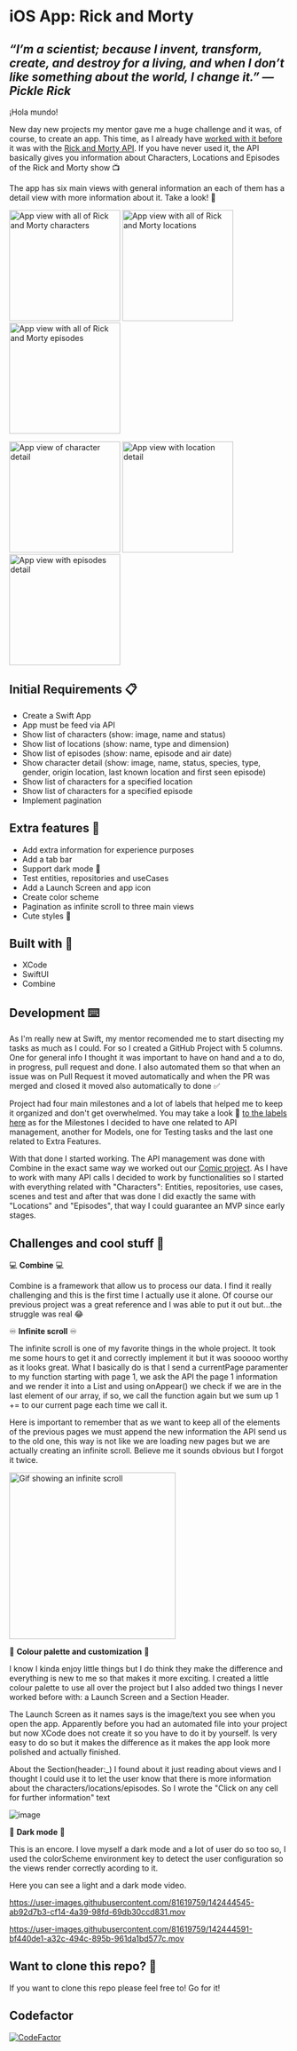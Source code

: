 # iOS App: Rick and Morty
## _“I’m a scientist; because I invent, transform, create, and destroy for a living, and when I don’t like something about the world, I change it.” — Pickle Rick_

¡Hola mundo!

New day new projects my mentor gave me a huge challenge and it was, of course, to create an app. This time, as I already have [worked with it before](https://github.com/silviaespanagil/rick-and-morty-directory) it was with the [Rick and Morty API](https://rickandmortyapi.com/). If you have never used it, the API basically gives you information about Characters, Locations and Episodes of the Rick and Morty show 📺

The app has six main views with general information an each of them has a detail view with more information about it. Take a look! 👀 


<img src="https://user-images.githubusercontent.com/81619759/142416919-7a0860b9-6a7a-48f1-86c9-5948c0b6897a.png" alt="App view with all of Rick and Morty characters" width="200"/> <img src="https://user-images.githubusercontent.com/81619759/142417024-6d78e00b-ac5e-4311-9d2c-026cf769a54f.png" alt="App view with all of Rick and Morty locations" width="200"/> <img src="https://user-images.githubusercontent.com/81619759/142417104-a28b54eb-d070-4ec6-acec-bc580b265622.png" alt="App view with all of Rick and Morty episodes" width="200"/>

<img src="https://user-images.githubusercontent.com/81619759/142417263-6ba02f4c-25a8-49e4-a267-7a63297f6bc8.png" alt="App view of character detail" width="200"/> <img src="https://user-images.githubusercontent.com/81619759/142417293-0ca68397-04c1-43dd-9a03-5f61f31acfbc.png" alt="App view with location detail" width="200"/> <img src="https://user-images.githubusercontent.com/81619759/142417300-e2a16650-95c6-466f-9332-02f23ae12b85.png" alt="App view with episodes detail" width="200"/>


## Initial Requirements 📋

- Create a Swift App
- App must be feed via API
- Show list of characters (show: image, name and status)
- Show list of locations (show: name, type and dimension)
- Show list of episodes (show: name, episode and air date)
- Show character detail (show: image, name, status, species, type, gender, origin location, last known location and first seen episode)
- Show list of characters for a specified location
- Show list of characters for a specified episode
- Implement pagination

## Extra features 🚀 

- Add extra information for experience purposes
- Add a tab bar
- Support dark mode 🌙 
- Test entities, repositories and useCases
- Add a Launch Screen and app icon
- Create color scheme
- Pagination as infinite scroll to three main views
- Cute styles 💅

## Built with 🔨
- XCode
- SwiftUI
- Combine

## Development ⌨️

As I'm really new at Swift, my mentor recomended me to start disecting my tasks as much as I could. For so I created a GitHub Project with 5 columns. One for general info I thought it was important to have on hand and a to do, in progress, pull request and done. I also automated them so that when an issue was on Pull Request it moved automatically and when the PR was merged and closed it moved also automatically to done ✅ 

Project had four main milestones and a lot of labels that helped me to keep it organized and don't get overwhelmed. You may take a look 🔎 [to the labels here](https://github.com/silviaespanagil/rick-and-morty-a-swiftUI-app/labels) as for the Milestones I decided to have one related to API management, another for Models, one for Testing tasks and the last one related to Extra Features.

With that done I started working. The API management was done with Combine in the exact same way we worked out our [Comic project](https://github.com/silviaespanagil/my-comics-app). As I have to work with many API calls I decided to work by functionalities so I started with everything related with "Characters": Entities, repositories, use cases, scenes and test and after that was done I did exactly the same with "Locations" and "Episodes", that way I could guarantee an MVP since early stages.

## Challenges and cool stuff 💖

💻  **Combine** 💻 

Combine is a framework that allow us to process our data. I find it really challenging and this is the first time I actually use it alone. Of course our previous project was a great reference and I was able to put it out but...the struggle was real 😂 

♾️  **Infinite scroll** ♾️ 

The infinite scroll is one of my favorite things in the whole project. It took me some hours to get it and correctly implement it but it was sooooo worthy as it looks great. What I basically do is that I send a currentPage paramenter to my function starting with page 1, we ask the API the page 1 information and we render it into a List and using onAppear() we check if we are in the last element of our array, if so, we call the function again but we sum up 1 += to our current page each time we call it. 

Here is important to remember that as we want to keep all of the elements of the previous pages we must append the new information the API send us to the old one, this way is not like we are loading new pages but we are actually creating an infinite scroll. Believe me it sounds obvious but I forgot it twice.

<img src="https://user-images.githubusercontent.com/81619759/142438468-7501272a-9d15-4203-8083-1548526e9f19.gif" alt="Gif showing an infinite scroll" width="300"/>

🎨 **Colour palette and customization** 🎨

I know I kinda enjoy little things but I do think they make the difference and everything is new to me so that makes it more exciting. I created a little colour palette to use all over the project but I also added two things I never worked before with: a Launch Screen and a Section Header. 

The Launch Screen as it names says is the image/text you see when you open the app. Apparently before you had an automated file into your project but now XCode does not create it so you have to do it by yourself. Is very easy to do so but it makes the difference as it makes the app look more polished and actually finished.

About the Section(header:_) I found about it just reading about views and I thought I could use it to let the user know that there is more information about the characters/locations/episodes. So I wrote the "Click on any cell for further information" text


![image](https://user-images.githubusercontent.com/81619759/142441715-d0026647-bbbc-49d9-8870-5c0349bea835.png)


🌙 **Dark mode** 🌙

This is an encore. I love myself a dark mode and a lot of user do so too so, I used the colorScheme environment key to detect the user configuration so the views render correctly acording to it.

Here you can see a light and a dark mode video. 

https://user-images.githubusercontent.com/81619759/142444545-ab92d7b3-cf14-4a39-98fd-69db30ccd831.mov

https://user-images.githubusercontent.com/81619759/142444591-bf440de1-a32c-494c-895b-961da1bd577c.mov


## Want to clone this repo? 🐑

If you want to clone this repo please feel free to! Go for it!

## Codefactor
[![CodeFactor](https://www.codefactor.io/repository/github/silviaespanagil/rick-and-morty-a-swiftui-app/badge)](https://www.codefactor.io/repository/github/silviaespanagil/rick-and-morty-a-swiftui-app)
